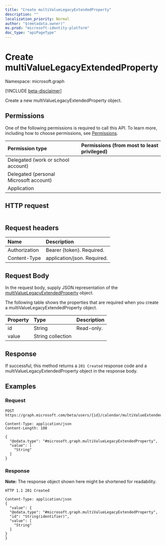 ```yaml
---
title: "Create multiValueLegacyExtendedProperty"
description: ""
localization_priority: Normal
author: "$(metadata.owner)"
ms.prod: "microsoft-identity-platform"
doc_type: "apiPageType"
---
```


# Create multiValueLegacyExtendedProperty

Namespace: microsoft.graph

[!INCLUDE [beta-disclaimer](../../includes/beta-disclaimer.md)]

Create a new multiValueLegacyExtendedProperty object.

## Permissions

One of the following permissions is required to call this API. To learn more, including how to choose permissions, see [Permissions](/graph/permissions-reference).

| Permission type                        | Permissions (from most to least privileged) |
| :------------------------------------- | :------------------------------------------ |
| Delegated (work or school account)     |                                             |
| Delegated (personal Microsoft account) |                                             |
| Application                            |                                             |

## HTTP request

<!-- {
  "blockType": "ignored"
}
-->

```http

```

## Request headers

| Name          | Description                 |
| :------------ | :-------------------------- |
| Authorization | Bearer {token}. Required.   |
| Content-Type  | application/json. Required. |

## Request Body

In the request body, supply JSON representation of the [multiValueLegacyExtendedProperty](../resources/-multivaluelegacyextendedproperty.md) object.

<!-- Actions and Functions -->

<!-- CRUD Methods -->

The following table shows the properties that are required when you create a multiValueLegacyExtendedProperty object.

| Property | Type              | Description |
| :------- | :---------------- | :---------- |
| id       | String            | Read-only.  |
| value    | String collection |             |

## Response

If successful, this method returns a `201 Created` response code and a multiValueLegacyExtendedProperty object in the response body.

## Examples

### Request

<!-- {
  "blockType": "request",
  "name": "create_multivaluelegacyextendedproperty"
}
-->

```http
POST https://graph.microsoft.com/beta/users/{id}/calendar/multiValueExtendedProperties/{id}

Content-Type: application/json
Content-Length: 108

{
  "@odata.type": "#microsoft.graph.multiValueLegacyExtendedProperty",
  "value": [
    "String"
  ]
}

```

### Response

**Note:** The response object shown here might be shortened for readability.

<!-- {
  "blockType": "response",
  "truncated": true,
  "@odata.type": "Microsoft.OutlookServices.multiValueLegacyExtendedProperty"
}
-->

```http
HTTP 1.1 201 Created

Content-Type: application/json
{
  "value": {
  "@odata.type": "#microsoft.graph.multiValueLegacyExtendedProperty",
  "id": "String(identifier)",
  "value": [
    "String"
  ]
}
}

```
